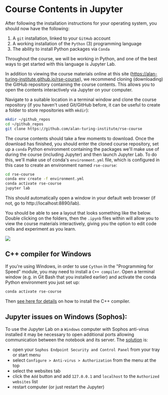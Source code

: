 # Course Contents in Jupyter

After following the installation instructions for your operating system, you should now have the following:

1. A `git` installation, linked to your `GitHub` account
2. A working installation of the `Python` (3) programming language
3. The ability to install Python packages via `Conda`

Throughout the course, we will be working in Python, and one of the best ways to get started with this language is Jupyter Lab.

In addition to viewing the course materials online at this site (https://alan-turing-institute.github.io/rse-course), we recommend cloning (downloading) the GitHub repository containing the course contents.
This allows you to open the contents interactively via Jupyter on your computer.

Navigate to a suitable location in a terminal window and clone the course repository (if you haven't used Git/GitHub before, it can be useful to create a folder to store repositories with `mkdir`):

```bash
mkdir ~/github_repos
cd ~/github_repos
git clone https://github.com/alan-turing-institute/rse-course
```

The course contents should take a few moments to download.
Once the download has finished, you should enter the cloned course repository, set up a `conda` Python environment containing the packages we'll make use of during the course (including Jupyter) and then launch Jupyter Lab.
To do this, we'll make use of conda's `environment.yml` file, which is configured in this case to create an environment named `rse-course`:

```bash
cd rse-course
conda env create -f environment.yml
conda activate rse-course
jupyter lab
```

This should automatically open a window in your default web browser (if not, go to http://localhost:8890/lab).

You should be able to see a layout that looks something like the below.
Double clicking on the folders, then the `.ipynb` files within will allow you to view the course materials interactively, giving you the option to edit code cells and experiment as you learn.

![](img/JupyterLab-RSE-Course.png)

## C++ compiler for Windows

If you're using Windows, in order to use `Cython` in the "Programming for Speed" module, you may need to install a `C++ compiler`.
Open a terminal window (e.g. in Git Bash that you installed earlier) and activate the conda Python environment you just set up:

```bash
conda activate rse-course
```

Then [see here for details](https://github.com/cython/cython/wiki/CythonExtensionsOnWindows) on how to install the C++ compiler.

## Jupyter issues on Windows (Sophos):

To use the Jupyter Lab on a `Windows` computer with Sophos anti-virus installed it may be necessary to open additional ports allowing communication between the notebook and its server.
The [solution](http://stackoverflow.com/questions/13036197/ipython-notebook-getting-output) is:

- open your `Sophos Endpoint Security and Control Panel` from your tray or start menu
- select `Configure > Anti-virus > Authorization` from the menu at the top
- select the websites tab
- click the `Add` button and add `127.0.0.1` and `localhost` to the `Authorized websites` list
- restart computer (or just restart the Jupyter)
